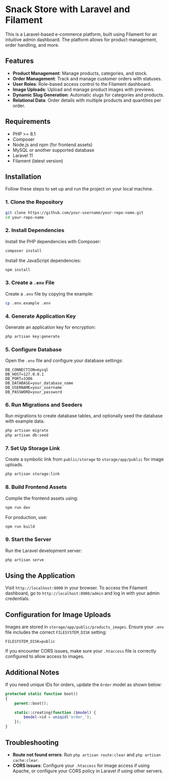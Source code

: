 # Snack Store with Laravel and Filament

This is a Laravel-based e-commerce platform, built using Filament for an intuitive admin dashboard. The platform allows for product management, order handling, and more.

## Features

- **Product Management**: Manage products, categories, and stock.
- **Order Management**: Track and manage customer orders with statuses.
- **User Roles**: Role-based access control to the Filament dashboard.
- **Image Uploads**: Upload and manage product images with previews.
- **Dynamic Slug Generation**: Automatic slugs for categories and products.
- **Relational Data**: Order details with multiple products and quantities per order.

## Requirements

- PHP >= 8.1
- Composer
- Node.js and npm (for frontend assets)
- MySQL or another supported database
- Laravel 11
- Filament (latest version)

## Installation

Follow these steps to set up and run the project on your local machine.

### 1. Clone the Repository

```bash
git clone https://github.com/your-username/your-repo-name.git
cd your-repo-name
```

### 2. Install Dependencies

Install the PHP dependencies with Composer:

```bash
composer install
```

Install the JavaScript dependencies:

```bash
npm install
```

### 3. Create a `.env` File

Create a `.env` file by copying the example:

```bash
cp .env.example .env
```

### 4. Generate Application Key

Generate an application key for encryption:

```bash
php artisan key:generate
```

### 5. Configure Database

Open the `.env` file and configure your database settings:

```env
DB_CONNECTION=mysql
DB_HOST=127.0.0.1
DB_PORT=3306
DB_DATABASE=your_database_name
DB_USERNAME=your_username
DB_PASSWORD=your_password
```

### 6. Run Migrations and Seeders

Run migrations to create database tables, and optionally seed the database with example data.

```bash
php artisan migrate
php artisan db:seed
```

### 7. Set Up Storage Link

Create a symbolic link from `public/storage` to `storage/app/public` for image uploads.

```bash
php artisan storage:link
```

### 8. Build Frontend Assets

Compile the frontend assets using:

```bash
npm run dev
```

For production, use:

```bash
npm run build
```

### 9. Start the Server

Run the Laravel development server:

```bash
php artisan serve
```

## Using the Application

Visit `http://localhost:8000` in your browser. To access the Filament dashboard, go to `http://localhost:8000/admin` and log in with your admin credentials.

## Configuration for Image Uploads

Images are stored in `storage/app/public/products_images`. Ensure your `.env` file includes the correct `FILESYSTEM_DISK` setting:

```env
FILESYSTEM_DISK=public
```

If you encounter CORS issues, make sure your `.htaccess` file is correctly configured to allow access to images.

## Additional Notes

If you need unique IDs for orders, update the `Order` model as shown below:

```php
protected static function boot()
{
    parent::boot();

    static::creating(function ($model) {
        $model->id = uniqid('order_');
    });
}
```

## Troubleshooting

- **Route not found errors**: Run `php artisan route:clear` and `php artisan cache:clear`.
- **CORS issues**: Configure your `.htaccess` for image access if using Apache, or configure your CORS policy in Laravel if using other servers.
